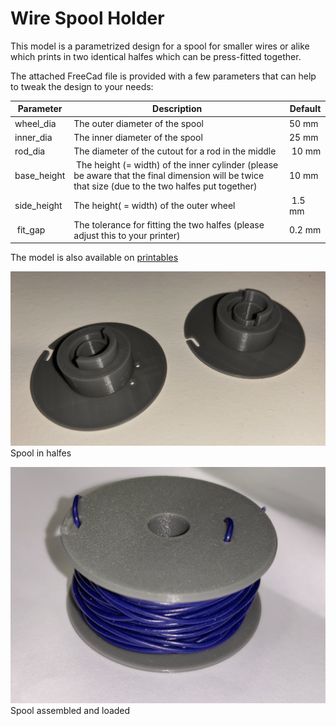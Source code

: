 # Wire Spool Holder

This model is a parametrized design for a spool for smaller wires or alike which prints in two identical halfes which can be press-fitted together.

The attached FreeCad file is provided with a few parameters that can help to tweak the design to your needs:

| Parameter   | Description | Default |
| ----------- | ----------- | ------- |
| wheel_dia   | The outer diameter of the spool | 50 mm | 
| inner_dia   | The inner diameter of the spool | 25 mm | 
| rod_dia     | The diameter of the cutout for a rod in the middle | 10 mm |
| base_height | The height (= width) of the inner cylinder (please be aware that the final dimension will be twice that size (due to the two halfes put together) | 10 mm |
| side_height | The height( = width) of the outer wheel | 1.5 mm |
| fit_gap | The tolerance for fitting the two halfes (please adjust this to your printer) | 0.2 mm |

The model is also available on [printables](https://www.printables.com/model/1239671-spools-for-electrical-wire-roles) 

![Spool in halfes](resources/wire-role-halfes.jpg)
Spool in halfes

![Spool assembled and loaded](resources/wire-roll-loaded.jpg)
Spool assembled and loaded